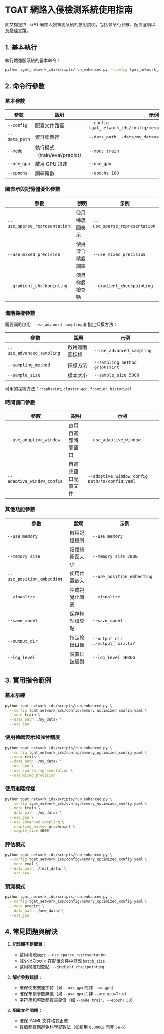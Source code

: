# TGAT 網路入侵檢測系統使用指南

此文檔提供 TGAT 網路入侵檢測系統的使用說明，包括命令行參數、配置選項以及最佳實踐。

## 1. 基本執行

執行增強版系統的基本命令：

```bash
python tgat_network_ids/scripts/run_enhanced.py --config tgat_network_ids/config/memory_optimized_config.yaml
```

## 2. 命令行參數

### 基本參數

| 參數 | 說明 | 示例 |
|------|------|------|
| `--config` | 配置文件路徑 | `--config tgat_network_ids/config/memory_optimized_config.yaml` |
| `--data_path` | 資料集路徑 | `--data_path ./data/my_dataset/` |
| `--mode` | 執行模式（train/eval/predict） | `--mode train` |
| `--use_gpu` | 啟用 GPU 加速 | `--use_gpu` |
| `--epochs` | 訓練輪數 | `--epochs 100` |

### 圖表示與記憶體優化參數

| 參數 | 說明 | 示例 |
|------|------|------|
| `--use_sparse_representation` | 使用稀疏圖表示 | `--use_sparse_representation` |
| `--use_mixed_precision` | 使用混合精度訓練 | `--use_mixed_precision` |
| `--gradient_checkpointing` | 使用梯度檢查點 | `--gradient_checkpointing` |

### 進階採樣參數

需要同時啟用 `--use_advanced_sampling` 和指定採樣方法：

| 參數 | 說明 | 示例 |
|------|------|------|
| `--use_advanced_sampling` | 啟用進階圖採樣 | `--use_advanced_sampling` |
| `--sampling_method` | 採樣方法 | `--sampling_method graphsaint` |
| `--sample_size` | 樣本大小 | `--sample_size 5000` |

可用的採樣方法：`graphsaint`, `cluster-gcn`, `frontier`, `historical`

### 時間窗口參數

| 參數 | 說明 | 示例 |
|------|------|------|
| `--use_adaptive_window` | 啟用自適應時間窗口 | `--use_adaptive_window` |
| `--adaptive_window_config` | 自適應窗口配置文件 | `--adaptive_window_config path/to/config.yaml` |

### 其他功能參數

| 參數 | 說明 | 示例 |
|------|------|------|
| `--use_memory` | 啟用記憶機制 | `--use_memory` |
| `--memory_size` | 記憶緩衝區大小 | `--memory_size 2000` |
| `--use_position_embedding` | 使用位置嵌入 | `--use_position_embedding` |
| `--visualize` | 生成視覺化圖表 | `--visualize` |
| `--save_model` | 保存模型檢查點 | `--save_model` |
| `--output_dir` | 指定輸出目錄 | `--output_dir ./output_results/` |
| `--log_level` | 設置日誌級別 | `--log_level DEBUG` |

## 3. 實用指令範例

### 基本訓練

```bash
python tgat_network_ids/scripts/run_enhanced.py \
  --config tgat_network_ids/config/memory_optimized_config.yaml \
  --mode train \
  --data_path ./my_data/ \
  --use_gpu
```

### 使用稀疏表示和混合精度

```bash
python tgat_network_ids/scripts/run_enhanced.py \
  --config tgat_network_ids/config/memory_optimized_config.yaml \
  --mode train \
  --data_path ./my_data/ \
  --use_gpu \
  --use_sparse_representation \
  --use_mixed_precision
```

### 使用進階採樣

```bash
python tgat_network_ids/scripts/run_enhanced.py \
  --config tgat_network_ids/config/memory_optimized_config.yaml \
  --mode train \
  --data_path ./my_data/ \
  --use_gpu \
  --use_advanced_sampling \
  --sampling_method graphsaint \
  --sample_size 5000
```

### 評估模式

```bash
python tgat_network_ids/scripts/run_enhanced.py \
  --config tgat_network_ids/config/memory_optimized_config.yaml \
  --mode eval \
  --data_path ./test_data/ \
  --use_gpu
```

### 預測模式

```bash
python tgat_network_ids/scripts/run_enhanced.py \
  --config tgat_network_ids/config/memory_optimized_config.yaml \
  --mode predict \
  --data_path ./new_data/ \
  --use_gpu
```

## 4. 常見問題與解決

1. **記憶體不足問題**：
   - 啟用稀疏表示: `--use_sparse_representation`
   - 減少批次大小: 在配置文件中修改 `batch_size`
   - 啟用梯度檢查點: `--gradient_checkpointing`

2. **解析參數錯誤**：
   - 確保使用雙連字符（如 `--use_gpu` 而非 `-use_gpu`）
   - 確保布爾參數無值（如 `--use_gpu` 而非 `--use_gpu=True`）
   - 字符串和整數參數需要值（如 `--mode train`、`--epochs 50`）

3. **配置文件問題**：
   - 確保 YAML 文件格式正確
   - 數值參數應避免科學記數法（如使用 `0.00005` 而非 `5e-5`）
